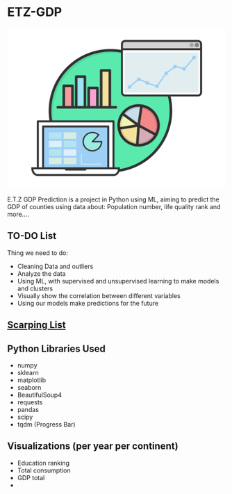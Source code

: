 # ETZ-GDP

![Logo](.github/logo.png)

E.T.Z GDP Prediction is a project in Python using ML, aiming to predict the GDP of counties using data about: Population number, life quality rank and more....

## TO-DO List

Thing we need to do:

- Cleaning Data and outliers
- Analyze the data
- Using ML, with supervised and unsupervised learning to make models and clusters
- Visually show the correlation between different variables
- Using our models make predictions for the future

## [Scarping List](/Scraping/Scraping_List.md)

## Python Libraries Used

- numpy
- sklearn
- matplotlib
- seaborn
- BeautifulSoup4
- requests
- pandas
- scipy
- tqdm (Progress Bar)

## Visualizations (per year per continent)

- Education ranking
- Total consumption
- GDP total
-
